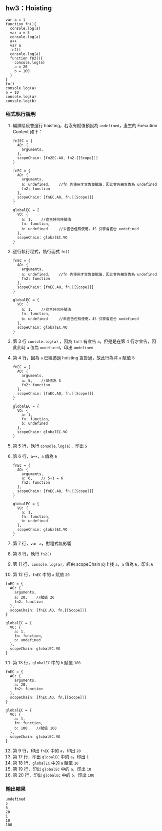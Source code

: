 ## hw3：Hoisting
```javascript=
var a = 1
function fn(){
  console.log(a)
  var a = 5
  console.log(a)
  a++
  var a
  fn2()
  console.log(a)
  function fn2(){
    console.log(a)
    a = 20
    b = 100
  }
}
fn()
console.log(a)
a = 10
console.log(a)
console.log(b)
```
### 程式執行說明
1. 編譯階段會進行 hoisting，若沒有賦值預設為 `undefined`，產生的 Execution Context 如下：
   ```javascript= 
   fn2EC = {
     AO: {
       arguments,
     },
     scopeChain: [fn2EC.AO, fn2.[[Scope]]]
   }
   
   fnEC = {
     AO: {
       arguments,
       a: undefined,    //fn 先使用才宣告並賦值，因此會先被宣告為 undefined
       fn2: function
     },
     scopeChain: [fnEC.AO, fn.[[Scope]]]
   }
   
   globalEC = {
     VO: {
       a: 1,    //宣告時同時賦值
       fn: function,
       b: undefined     //未宣告但有使用，JS 引擎會宣告 undefined
     },
     scopeChain: globalEC.VO
   }
   ```

2. 逐行執行程式，執行函式 `fn()`
   ```javascript=
   fnEC = {
     AO: {
       arguments,
       a: undefined,    //fn 先使用才宣告並賦值，因此會先被宣告為 undefined
       fn2: function
     },
     scopeChain: [fnEC.AO, fn.[[Scope]]]
   }
   
   globalEC = {
     VO: {
       a: 1,    //宣告時同時賦值
       fn: function,
       b: undefined     //未宣告但有使用，JS 引擎會宣告 undefined
     },
     scopeChain: globalEC.VO
   }
   ```

3. 第 3 行 `console.log(a)` ，因為 `fn()` 有宣告 `a`，但是是在第 4 行才宣告，因此此時 `a` 值為 `undefined`，印出 `undefined`
4. 第 4 行，因為 `a` 已經透過 hoisting 宣告過，故此行為將 `a` 賦值 5
   ```javascript=
   fnEC = {
     AO: {
       arguments,
       a: 5,    //賦值為 5
       fn2: function
     },
     scopeChain: [fnEC.AO, fn.[[Scope]]]
   }
   
   globalEC = {
     VO: {
       a: 1,
       fn: function,
       b: undefined
     },
     scopeChain: globalEC.VO
   }
   ```
5. 第 5 行，執行 `console.log(a)`，印出 `5`
6. 第 6 行，`a++`，`a` 值為 `6`
   ```javascript=
   fnEC = {
     AO: {
       arguments,
       a: 6,    // 5+1 = 6
       fn2: function
     },
     scopeChain: [fnEC.AO, fn.[[Scope]]]
   }
   
   globalEC = {
     VO: {
       a: 1,
       fn: function,
       b: undefined
     },
     scopeChain: globalEC.VO
   }
   ```
7. 第 7 行，`var a`，對程式無影響
8. 第 8 行，執行 `fn2()`
9. 第 11 行，`console.log(a)`，經由 scopeChain 向上找 `a`，`a` 值為 `6`，印出 `6`
10. 第 12 行，`fnEC` 中的 `a` 賦值 `20`
   ```javascript=
   fnEC = {
     AO: {
       arguments,
       a: 20,    //賦值 20
       fn2: function
     },
     scopeChain: [fnEC.AO, fn.[[Scope]]]
   }
   
   globalEC = {
     VO: {
       a: 1,
       fn: function,
       b: undefined
     },
     scopeChain: globalEC.VO
   }
   ```
11. 第 13 行，`globalEC` 中的 `b` 賦值 `100`
   ```javascript=
   fnEC = {
     AO: {
       arguments,
       a: 20,
       fn2: function
     },
     scopeChain: [fnEC.AO, fn.[[Scope]]]
   }
   
   globalEC = {
     VO: {
       a: 1,
       fn: function,
       b: 100    //賦值 100
     },
     scopeChain: globalEC.VO
   }
   ```
12. 第 9 行，印出 `fnEC` 中的 `a`，印出 `20`
13. 第 17 行，印出 `globalEC` 中的 `a`，印出 `1`
14. 第 18 行，`globalEC` 中的 `a` 賦值 `10`
15. 第 19 行，印出 `globalEC` 中的 `a`，印出 `10`
16. 第 20 行，印出 `globalEC` 中的 `b`，印出 `100`

### 輸出結果
```
undefined
5
6
20
1
10
100
```